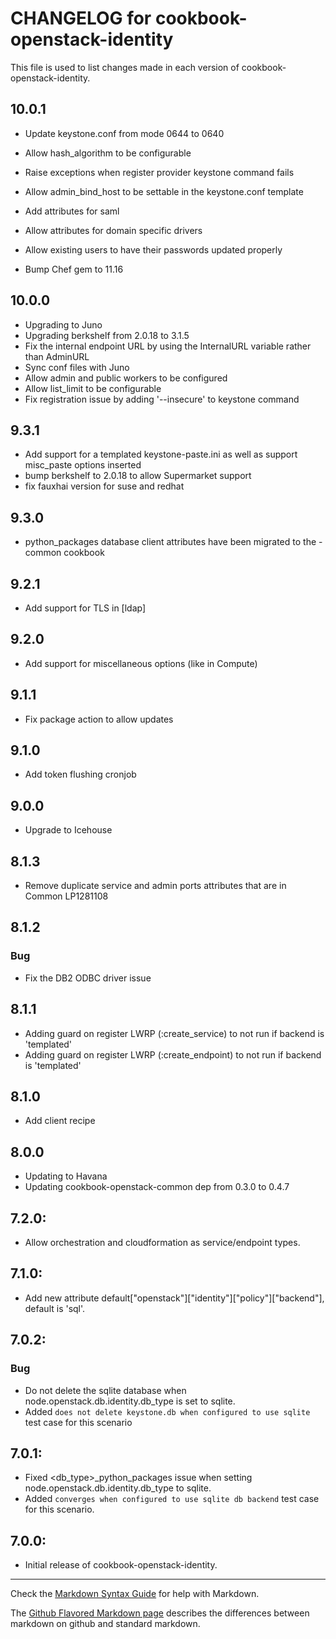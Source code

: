 # CHANGELOG for cookbook-openstack-identity
This file is used to list changes made in each version of cookbook-openstack-identity.

## 10.0.1
* Update keystone.conf from mode 0644 to 0640
* Allow hash_algorithm to be configurable
* Raise exceptions when register provider keystone command fails
* Allow admin_bind_host to be settable in the keystone.conf template
* Add attributes for saml
* Allow attributes for domain specific drivers

* Allow existing users to have their passwords updated properly

* Bump Chef gem to 11.16

## 10.0.0
* Upgrading to Juno
* Upgrading berkshelf from 2.0.18 to 3.1.5
* Fix the internal endpoint URL by using the InternalURL variable rather than AdminURL
* Sync conf files with Juno
* Allow admin and public workers to be configured
* Allow list_limit to be configurable
* Fix registration issue by adding '--insecure' to keystone command

## 9.3.1
* Add support for a templated keystone-paste.ini
  as well as support misc_paste options inserted
* bump berkshelf to 2.0.18 to allow Supermarket support
* fix fauxhai version for suse and redhat

## 9.3.0
* python_packages database client attributes have been migrated to the -common cookbook

## 9.2.1
* Add support for TLS in [ldap]

## 9.2.0
* Add support for miscellaneous options (like in Compute)

## 9.1.1
* Fix package action to allow updates

## 9.1.0
* Add token flushing cronjob

## 9.0.0
* Upgrade to Icehouse

## 8.1.3
* Remove duplicate service and admin ports attributes that are in Common LP1281108

## 8.1.2
### Bug
* Fix the DB2 ODBC driver issue

## 8.1.1
* Adding guard on register LWRP (:create_service) to not run if backend is 'templated'
* Adding guard on register LWRP (:create_endpoint) to not run if backend is 'templated'

## 8.1.0
* Add client recipe

## 8.0.0
* Updating to Havana
* Updating cookbook-openstack-common dep from 0.3.0 to 0.4.7

## 7.2.0:
* Allow orchestration and cloudformation as service/endpoint types.

## 7.1.0:
* Add new attribute default["openstack"]["identity"]["policy"]["backend"], default is 'sql'.

## 7.0.2:
### Bug
* Do not delete the sqlite database when node.openstack.db.identity.db_type is set to sqlite.
* Added `does not delete keystone.db when configured to use sqlite` test case for this scenario

## 7.0.1:
* Fixed <db_type>_python_packages issue when setting node.openstack.db.identity.db_type to sqlite.
* Added `converges when configured to use sqlite db backend` test case for this scenario.

## 7.0.0:
* Initial release of cookbook-openstack-identity.

- - -
Check the [Markdown Syntax Guide](http://daringfireball.net/projects/markdown/syntax) for help with Markdown.

The [Github Flavored Markdown page](http://github.github.com/github-flavored-markdown/) describes the differences between markdown on github and standard markdown.
